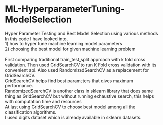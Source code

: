# ML-HyperparameterTuning-ModelSelection
Hyper Parameter Testing and Best Model Selection using various methods
In this code I have looked into, <br>
	1) how to hyper tune machine learning model parameters <br>
	2) choosing the best model for given machine learning problem <br> <br>
First comparing traditional train_test_split approach with k fold cross validation. Then used GridSearchCV to run K Fold cross validation with its convenient api. Also used RandomizedSearchCV as a replacement for GridSearchCV. <br>
GridSearchCV helps find best parameters that gives maximum performance. <br>
RandomizedSearchCV is another class in sklearn library that does same thing as GridSearchCV but without running exhaustive search, this helps with computation time and resources. <br>
At last using GridSearchCV to choose best model among all the classification algorithms. <br> 
I used digits dataset which is already available in sklearn.datasets. <br>
